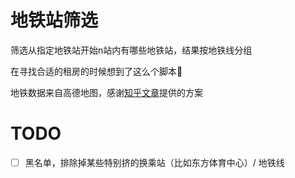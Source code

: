 # 地铁站筛选
筛选从指定地铁站开始n站内有哪些地铁站，结果按地铁线分组

在寻找合适的租房的时候想到了这么个脚本🤣

地铁数据来自高德地图，感谢[知乎文章](https://zhuanlan.zhihu.com/p/681589792)提供的方案

# TODO
- [ ] 黑名单，排除掉某些特别挤的换乘站（比如东方体育中心）/ 地铁线
